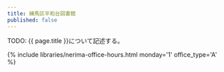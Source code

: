 ```yaml
---
title: 練馬区平和台図書館
published: false
---
```


TODO: {{ page.title }}について記述する。

{% include libraries/nerima-office-hours.html monday='1' office_type='A' %}
